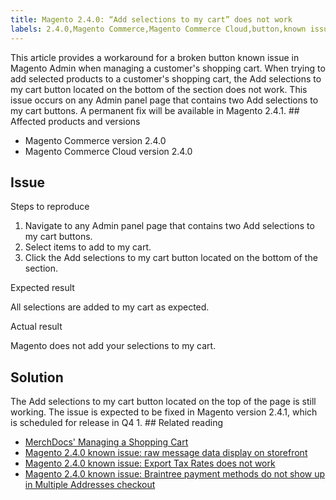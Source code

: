```yaml
---
title: Magento 2.4.0: “Add selections to my cart” does not work
labels: 2.4.0,Magento Commerce,Magento Commerce Cloud,button,known issues,product,“Add selections to my cart”
---
```


This article provides a workaround for a broken button known issue in Magento Admin when managing a customer's shopping cart. When trying to add selected products to a customer's shopping cart, the Add selections to my cart button located on the bottom of the section does not work. This issue occurs on any Admin panel page that contains two Add selections to my cart buttons. A permanent fix will be available in Magento 2.4.1. ## Affected products and versions

* Magento Commerce version 2.4.0
* Magento Commerce Cloud version 2.4.0

## Issue

Steps to reproduce

1. Navigate to any Admin panel page that contains two Add selections to my cart buttons.
1. Select items to add to my cart.
1. Click the Add selections to my cart button located on the bottom of the section.

Expected result

All selections are added to my cart as expected.

Actual result

Magento does not add your selections to my cart.

## Solution

The Add selections to my cart button located on the top of the page is still working. The issue is expected to be fixed in Magento version 2.4.1, which is scheduled for release in Q4 1. ## Related reading

* [MerchDocs' Managing a Shopping Cart](https://docs.magento.com/user-guide/sales/shopping-assisted-cart-manage.html)
* [Magento 2.4.0 known issue: raw message data display on storefront](https://support.magento.com/hc/en-us/articles/360045804332)
* [Magento 2.4.0 known issue: Export Tax Rates does not work](https://support.magento.com/hc/en-us/articles/360045850032)
* [Magento 2.4.0 known issue: Braintree payment methods do not show up in Multiple Addresses checkout](https://support.magento.com/hc/en-us/articles/360046354992)
